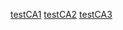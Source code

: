 [testCA1](https://raw.githubusercontent.com/y0uf0ol/MS_CA_Automater/main/Policy_Testing/Base%20Protection/testCA.json "testCA1")
[testCA2](https://raw.githubusercontent.com/y0uf0ol/MS_CA_Automater/main/Policy_Testing/Base%20Protection/testCA2.json "testCA2")
[testCA3](https://raw.githubusercontent.com/y0uf0ol/MS_CA_Automater/main/Policy_Testing/Base%20Protection/testCA3.json "testCA3")